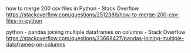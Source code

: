 how to merge 200 csv files in Python - Stack Overflow
 https://stackoverflow.com/questions/2512386/how-to-merge-200-csv-files-in-python

python - pandas joining multiple dataframes on columns - Stack Overflow
 https://stackoverflow.com/questions/23668427/pandas-joining-multiple-dataframes-on-columns


